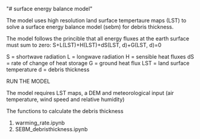 "# surface energy balance model" 

The model uses high resolution land surface tempertaure maps (LST) to solve a surface energy balance model (sebm) for debris thickness.

The model follows the princible that all energy fluxes at the earth surface must sum to zero:
S+L(LST)+H(LST)+dS(LST, d)+G(LST, d)=0

S = shortwave radiation
L = longwave radiation
H = sensible heat fluxes
dS = rate of change of heat storage
G = ground heat flux
LST = land surface temperature
d = debris thickness

RUN THE MODEL

The model requires LST maps, a DEM and meteorological input (air temperature, wind speed and relative humidity)


The functions to calculate the debris thickness 

1) warming_rate.ipynb
2) SEBM_debristhickness.ipynb

